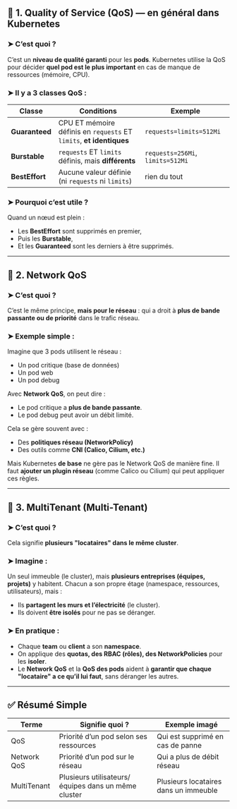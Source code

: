 ## 🔶 1. **Quality of Service (QoS) — en général dans Kubernetes**

### ➤ C’est quoi ?

C’est un **niveau de qualité garanti** pour les **pods**. Kubernetes utilise la QoS pour décider **quel pod est le plus important** en cas de manque de ressources (mémoire, CPU).

### ➤ Il y a **3 classes QoS** :

| Classe         | Conditions                                                          | Exemple                          |
| -------------- | ------------------------------------------------------------------- | -------------------------------- |
| **Guaranteed** | CPU ET mémoire définis en `requests` ET `limits`, **et identiques** | `requests=limits=512Mi`          |
| **Burstable**  | `requests` ET `limits` définis, mais **différents**                 | `requests=256Mi`, `limits=512Mi` |
| **BestEffort** | Aucune valeur définie (ni `requests` ni `limits`)                   | rien du tout                     |

### ➤ Pourquoi c’est utile ?

Quand un nœud est plein :

* Les **BestEffort** sont supprimés en premier,
* Puis les **Burstable**,
* Et les **Guaranteed** sont les derniers à être supprimés.

---

## 🔶 2. **Network QoS**

### ➤ C’est quoi ?

C’est le même principe, **mais pour le réseau** : qui a droit à **plus de bande passante ou de priorité** dans le trafic réseau.

### ➤ Exemple simple :

Imagine que 3 pods utilisent le réseau :

* Un pod critique (base de données)
* Un pod web
* Un pod debug

Avec **Network QoS**, on peut dire :

* Le pod critique a **plus de bande passante**.
* Le pod debug peut avoir un débit limité.

Cela se gère souvent avec :

* Des **politiques réseau (NetworkPolicy)**
* Des outils comme **CNI (Calico, Cilium, etc.)**

Mais Kubernetes **de base** ne gère pas le Network QoS de manière fine. Il faut **ajouter un plugin réseau** (comme Calico ou Cilium) qui peut appliquer ces règles.

---

## 🔶 3. **MultiTenant (Multi-Tenant)**

### ➤ C’est quoi ?

Cela signifie **plusieurs "locataires" dans le même cluster**.

### ➤ Imagine :

Un seul immeuble (le cluster), mais **plusieurs entreprises (équipes, projets)** y habitent. Chacun a son propre étage (namespace, ressources, utilisateurs), mais :

* Ils **partagent les murs et l’électricité** (le cluster).
* Ils doivent **être isolés** pour ne pas se déranger.

### ➤ En pratique :

* Chaque **team** ou **client** a son **namespace**.
* On applique des **quotas, des RBAC (rôles), des NetworkPolicies** pour les **isoler**.
* Le **Network QoS** et la **QoS des pods** aident à **garantir que chaque "locataire" a ce qu’il lui faut**, sans déranger les autres.

---

## ✅ Résumé Simple

| Terme       | Signifie quoi ?                                     | Exemple imagé                         |
| ----------- | --------------------------------------------------- | ------------------------------------- |
| QoS         | Priorité d’un pod selon ses ressources              | Qui est supprimé en cas de panne      |
| Network QoS | Priorité d’un pod sur le réseau                     | Qui a plus de débit réseau            |
| MultiTenant | Plusieurs utilisateurs/équipes dans un même cluster | Plusieurs locataires dans un immeuble |

